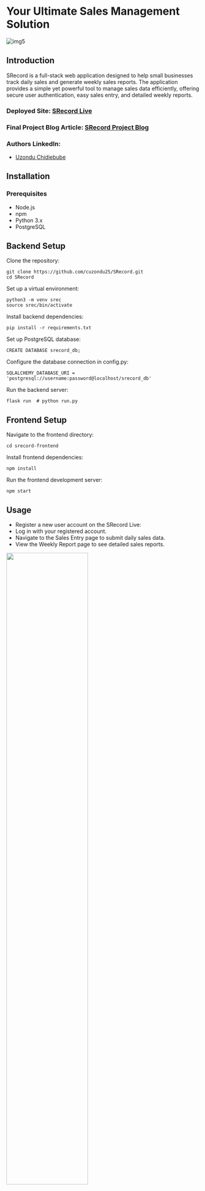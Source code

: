# Your Ultimate Sales Management Solution
![img5](https://github.com/cuzondu25/SRecord/assets/113671308/8ad3b735-f25e-40ac-bacc-59e26c351d2b)

## Introduction
SRecord is a full-stack web application designed to help small businesses track daily sales and generate weekly sales reports. The application provides a simple yet powerful tool to manage sales data efficiently, offering secure user authentication, easy sales entry, and detailed weekly reports.

### Deployed Site: [SRecord Live](https://s-record-three.vercel.app/)

### Final Project Blog Article: [SRecord Project Blog](https://www.linkedin.com/pulse/automating-small-business-sales-tracking-srecord-project-uzondu-ebube-avtcf)

### Authors LinkedIn:
* [Uzondu Chidiebube](https://www.linkedin.com/in/chidiebube-uzondu-739472108/)

## Installation 
### Prerequisites
* Node.js
* npm
* Python 3.x
* PostgreSQL

## Backend Setup
Clone the repository:
```
git clone https://github.com/cuzondu25/SRecord.git
cd SRecord
```
Set up a virtual environment:
```
python3 -m venv srec
source srec/bin/activate
```
Install backend dependencies:
```
pip install -r requirements.txt
```
Set up PostgreSQL database:
```
CREATE DATABASE srecord_db;
```
Configure the database connection in config.py:
```
SQLALCHEMY_DATABASE_URI = 'postgresql://username:password@localhost/srecord_db'
```
Run the backend server:
```
flask run  # python run.py
```
## Frontend Setup
Navigate to the frontend directory:
```
cd srecord-frontend
```
Install frontend dependencies:
```
npm install
```
Run the frontend development server:
```
npm start
```
## Usage
* Register a new user account on the SRecord Live:
* Log in with your registered account.
* Navigate to the Sales Entry page to submit daily sales data.
* View the Weekly Report page to see detailed sales reports.
<picture>
  <img width='65%, center' src='https://github.com/cuzondu25/SRecord/assets/113671308/2e61a35e-2299-4fa5-a974-5bfee8c5e826' />
</picture>

## Contributing
We welcome contributions from the community. To contribute, please follow these steps:
* Fork the repository.
* Create a new branch for your feature or bugfix.
* Commit your changes with descriptive messages.
* Push your changes to your forked repository.
* Create a pull request with a detailed description of your changes.
## Related Projects
Here are some related projects that might interest you:
* Sales Tracker
* Weekly Sales Reports
* Sales Management System
## Licensing
This project is licensed under the MIT License.

